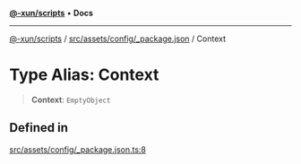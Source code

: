 [**@-xun/scripts**](../../../../../README.md) • **Docs**

***

[@-xun/scripts](../../../../../README.md) / [src/assets/config/\_package.json](../README.md) / Context

# Type Alias: Context

> **Context**: `EmptyObject`

## Defined in

[src/assets/config/\_package.json.ts:8](https://github.com/Xunnamius/xscripts/blob/59530a02df766279a72886cbc0ab5e0790db98cc/src/assets/config/_package.json.ts#L8)
